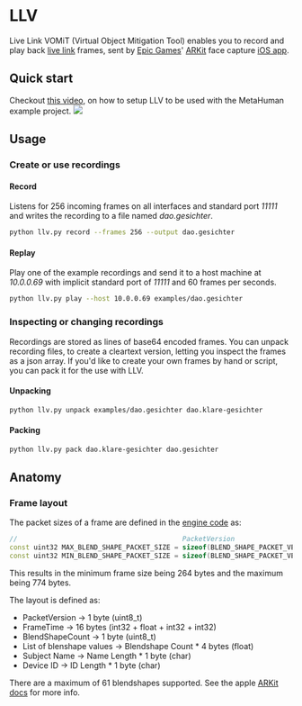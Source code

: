 # LLV

Live Link VOMiT (Virtual Object Mitigation Tool) enables you to record and play back [live link](https://docs.unrealengine.com/en-US/Engine/Animation/LiveLinkPlugin/index.html) frames, sent by [Epic Games](https://www.epicgames.com)' [ARKit](https://developer.apple.com/augmented-reality/arkit/) face capture [iOS app](https://apps.apple.com/us/app/live-link-face/id1495370836).

## Quick start

Checkout [this video](https://www.youtube.com/watch?v=RTwibwX4U_s), on how to setup LLV to be used with the MetaHuman example project.
[![](https://img.youtube.com/vi/RTwibwX4U_s/0.jpg)](http://www.youtube.com/watch?v=RTwibwX4U_s "Click to play on Youtube.com")

## Usage

### Create or use recordings

#### Record

Listens for 256 incoming frames on all interfaces and standard port *11111* and writes the recording to a file named *dao.gesichter*.

```bash
python llv.py record --frames 256 --output dao.gesichter
```

#### Replay

Play one of the example recordings and send it to a host machine at *10.0.0.69* with implicit standard port of *11111* and 60 frames per seconds.

```bash
python llv.py play --host 10.0.0.69 examples/dao.gesichter
```

### Inspecting or changing recordings

Recordings are stored as lines of base64 encoded frames. You can unpack recording files, to create a cleartext version, letting you inspect the frames as a json array.
If you'd like to create your own frames by hand or script, you can pack it for the use with LLV.

#### Unpacking

```bash
python llv.py unpack examples/dao.gesichter dao.klare-gesichter
```

#### Packing

```bash
python llv.py pack dao.klare-gesichter dao.gesichter
```

## Anatomy

### Frame layout

The packet sizes of a frame are defined in the [engine code](https://github.com/EpicGames/UnrealEngine/blob/2bf1a5b83a7076a0fd275887b373f8ec9e99d431/Engine/Plugins/Runtime/AR/AppleAR/AppleARKitFaceSupport/Source/AppleARKitFaceSupport/Private/AppleARKitLiveLinkSource.cpp#L256) as:

```c++
//                                         PacketVersion                    FrameTime                     BlendShapeCount Blendshapes                                        SubjectName             DeviceID
const uint32 MAX_BLEND_SHAPE_PACKET_SIZE = sizeof(BLEND_SHAPE_PACKET_VER) + sizeof(FQualifiedFrameTime) + sizeof(uint8) + (sizeof(float) * (uint64)EARFaceBlendShape::MAX) + (sizeof(TCHAR) * 256) + (sizeof(TCHAR) * 256);
const uint32 MIN_BLEND_SHAPE_PACKET_SIZE = sizeof(BLEND_SHAPE_PACKET_VER) + sizeof(FQualifiedFrameTime) + sizeof(uint8) + (sizeof(float) * (uint64)EARFaceBlendShape::MAX) +  sizeof(TCHAR)        +  sizeof(TCHAR);

```

This results in the minimum frame size being 264 bytes and the maximum being 774 bytes.

The layout is defined as:

* PacketVersion ->  1 byte  (uint8_t)
* FrameTime -> 16 bytes (int32 + float + int32 + int32)
* BlendShapeCount -> 1 byte (uint8_t)
* List of blenshape values -> Blendshape Count * 4 bytes (float)
* Subject Name -> Name Length * 1 byte (char)
* Device ID -> ID Length * 1 byte (char)

There are a maximum of 61 blendshapes supported. See the apple [ARKit docs](https://developer.apple.com/documentation/arkit/arfaceanchor/blendshapelocation) for more info.
